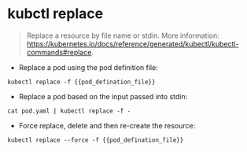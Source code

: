 # kubctl replace

> Replace a resource by file name or stdin.
> More information: <https://kubernetes.io/docs/reference/generated/kubectl/kubectl-commands#replace>.

- Replace a pod using the pod definition file:

`kubectl replace -f {{pod_defination_file}}`

- Replace a pod based on the input passed into stdin:

`cat pod.yaml | kubectl replace -f -`

- Force replace, delete and then re-create the resource:

`kubectl replace --force -f {{pod_defination_file}}`

